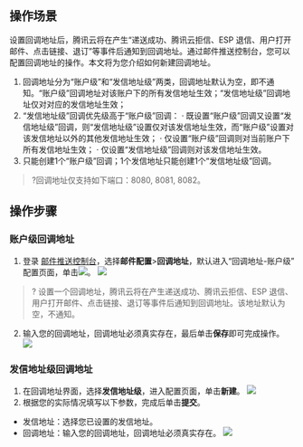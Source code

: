 ## 操作场景
设置回调地址后，腾讯云将在产生“递送成功、腾讯云拒信、ESP 退信、用户打开邮件、点击链接、退订”等事件后通知到回调地址。通过邮件推送控制台，您可以配置回调地址的操作。本文将为您介绍如何新建回调地址。
1. 回调地址分为“账户级”和“发信地址级”两类，回调地址默认为空，即不通知。“账户级”回调地址对该账户下的所有发信地址生效；“发信地址级”回调地址仅对对应的发信地址生效；
2. “发信地址级”回调优先级高于“账户级”回调：
· 既设置“账户级”回调又设置“发信地址级”回调，则“发信地址级”设置仅对该发信地址生效，而“账户级”设置对该发信地址以外的其他发信地址生效；
· 仅设置“账户级”回调则对当前账户下所有发信地址生效；
· 仅设置“发信地址级”回调则对该发信地址生效。
3. 只能创建1个“账户级”回调；1个发信地址只能创建1个“发信地址级”回调。
>?回调地址仅支持如下端口：8080, 8081, 8082。


## 操作步骤
### 账户级回调地址
1. 登录 [邮件推送控制台](https://console.cloud.tencent.com/ses/setting)，选择**邮件配置**>**回调地址**，默认进入“回调地址-账户级” 配置页面，单击![](https://main.qcloudimg.com/raw/b7bbce5997d7e39420a8067b7a17c8be.png)。
![](https://qcloudimg.tencent-cloud.cn/raw/433879eae861ea0dd0c1052ae6c0a818.png)
>?	设置一个回调地址，腾讯云将在产生递送成功、腾讯云拒信、ESP 退信、用户打开邮件、点击链接、退订等事件后通知到回调地址。该地址默认为空，不通知。
2. 输入您的回调地址，回调地址必须真实存在，最后单击**保存**即可完成操作。
![](https://qcloudimg.tencent-cloud.cn/raw/b5335da473a1f951b8fe305b2bf171dd.png)

### 发信地址级回调地址
1. 在回调地址界面，选择**发信地址级**，进入配置页面，单击**新建**。
![](https://qcloudimg.tencent-cloud.cn/raw/674e12e1500d37c6e3cb8b8974220eac.png)
2. 根据您的实际情况填写以下参数，完成后单击**提交**。
 - 发信地址：选择您已设置的发信地址。
 - 回调地址：输入您的回调地址，回调地址必须真实存在。
![](https://qcloudimg.tencent-cloud.cn/raw/debbbbd248fa625579ce4bf3d441eb33.png)
